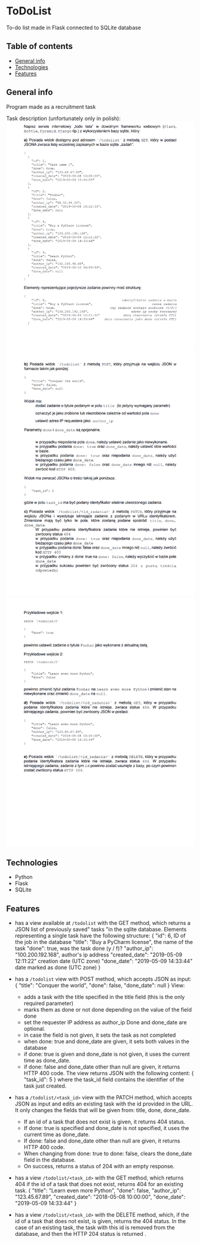 # ToDoList
To-do list made in Flask connected to SQLite database

## Table of contents
* [General info](#general-info)
* [Technologies](#technologies)
* [Features](#features)

## General info
Program made as a recruitment task

Task description (unfortunately only in polish):
![Task description1](./img/task1.png)
![Task description2](./img/task2.png)
![Task description3](./img/task3.png)

## Technologies
* Python
* Flask
* SQLite

## Features
- has a view available at `/todolist` with the GET method, which returns a JSON list of previously saved" tasks "in the sqlite database.
Elements representing a single task have the following structure:
{
"id": 6, ID of the job in the database
"title": "Buy a PyCharm license", the name of the task
"done": true, was the task done (y / f)?
"author_ip": "100.200.192.168", author's ip address
"created_date": "2019-05-09 12:11:22" creation date (UTC zone)
"done_date": "2019-05-09 14:33:44" date marked as done (UTC zone)
}

- has a `/todolist` view with POST method, which accepts JSON as input:
{
"title": "Conquer the world",
"done": false,
"done_date": null
}
View:
  - adds a task with the title specified in the title field (this is the only required parameter)
  - marks them as done or not done depending on the value of the field done
  - set the requester IP address as author_ip
    Done and done_date are optional.
  - in case the field is not given, it sets the task as not completed
  - when done: true and done_date are given, it sets both values in the database
  - if done: true is given and done_date is not given, it uses the current time as done_date.
  - if done: false and done_date other than null are given, it returns HTTP 400 code.
The view returns JSON with the following content:
{
"task_id": 5
}
where the task_id field contains the identifier of the task just created.

- has a `/todolist/<task_id>` view with the PATCH method, which accepts JSON as input and edits an existing task with the id provided in the URL.
It only changes the fields that will be given from: title, done, done_date.
  - If an id of a task that does not exist is given, it returns 404 status.
  - If done: true is specified and done_date is not specified, it uses the current time as done_date.
  - If done: false and done_date other than null are given, it returns HTTP 400 code.
  - When changing from done: true to done: false, clears the done_date field in the database.
  - On success, returns a status of 204 with an empty response.
  

- has a view `/todolist/<task_id>` with the GET method, which returns 404 if the id of a task that does not exist, returns 404 for an existing task.
{
"title": "Learn even more Python",
"done": false,
"author_ip": "123.45.67.89",
"created_date": "2018-05-08 10:00:00",
"done_date": "2019-05-09 14:33:44"
}

- has a view `/todolist/<task_id>` with the DELETE method, which, if the id of a task that does not exist, is given, returns the 404 status. In the case of an existing task, the task with this id is removed from the database, and then the HTTP 204 status is returned .
